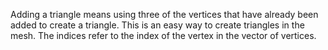 Adding a triangle means using three of the vertices that have already been added to create a triangle. This is an easy way to create triangles in the mesh. The indices refer to the index of the vertex in the vector of vertices.

